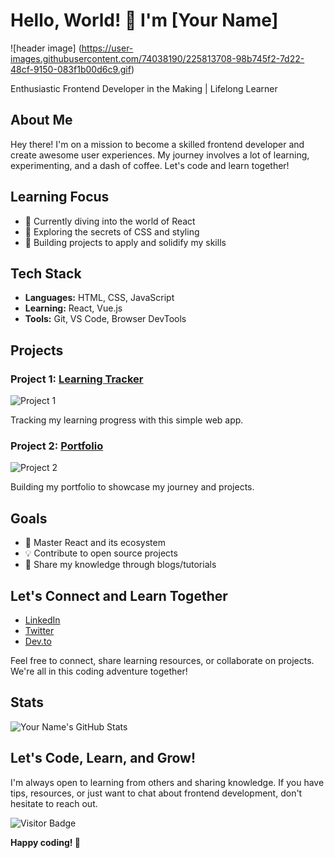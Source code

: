 # Hello, World! 👋 I'm [Your Name]

![header image] (https://user-images.githubusercontent.com/74038190/225813708-98b745f2-7d22-48cf-9150-083f1b00d6c9.gif)

Enthusiastic Frontend Developer in the Making | Lifelong Learner

## About Me

Hey there! I'm on a mission to become a skilled frontend developer and create awesome user experiences. My journey involves a lot of learning, experimenting, and a dash of coffee. Let's code and learn together!

## Learning Focus

- 🚀 Currently diving into the world of React
- 🎨 Exploring the secrets of CSS and styling
- 🔧 Building projects to apply and solidify my skills

## Tech Stack

- **Languages:** HTML, CSS, JavaScript
- **Learning:** React, Vue.js
- **Tools:** Git, VS Code, Browser DevTools

## Projects

### Project 1: [Learning Tracker](link-to-project)

![Project 1](url-to-project-image)

Tracking my learning progress with this simple web app. 

### Project 2: [Portfolio](link-to-project)

![Project 2](url-to-project-image)

Building my portfolio to showcase my journey and projects.

## Goals

- 🌱 Master React and its ecosystem
- 💡 Contribute to open source projects
- 📝 Share my knowledge through blogs/tutorials

## Let's Connect and Learn Together

- [LinkedIn](https://www.linkedin.com/in/yourusername/)
- [Twitter](https://twitter.com/yourusername)
- [Dev.to](https://dev.to/yourusername)

Feel free to connect, share learning resources, or collaborate on projects. We're all in this coding adventure together!

## Stats

![Your Name's GitHub Stats](https://github-readme-stats.vercel.app/api?username=yourusername&show_icons=true&count_private=true)

## Let's Code, Learn, and Grow!

I'm always open to learning from others and sharing knowledge. If you have tips, resources, or just want to chat about frontend development, don't hesitate to reach out.

![Visitor Badge](https://visitor-badge.laobi.icu/badge?page_id=yourusername.yourusername)

**Happy coding! 🚀**
